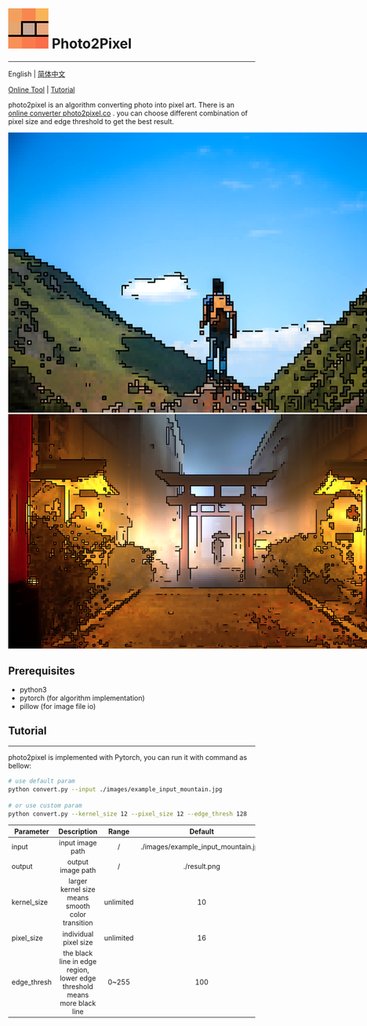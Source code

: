 # ![LOGO](images/doc/favicon-original.png) Photo2Pixel

---
English | [简体中文](./README_cn.md)

[Online Tool](https://photo2pixel.co) |
[Tutorial](#Tutorial)

photo2pixel is an algorithm converting photo into pixel art. There is an [online converter photo2pixel.co](https://photo2pixel.co)
. you can choose different combination of pixel size and edge threshold to get the best result.

<img src="images/doc/mountain_8bit_style_pixel.png" style="max-width: 850px" alt="mountain 8bit style pixel art"/>
<img src="images/doc/holy_temple_8bit_style_pixel.png" style="max-width: 850px" alt="holy temple 8bit style pixel art">

## Prerequisites
- python3
- pytorch (for algorithm implementation)
- pillow (for image file io)

## Tutorial
---
photo2pixel is implemented with Pytorch, you can run it with command as bellow:
```bash
# use default param
python convert.py --input ./images/example_input_mountain.jpg

# or use custom param
python convert.py --kernel_size 12 --pixel_size 12 --edge_thresh 128
```

| Parameter   |                                Description                                |    Range    |               Default               |
|-------------|:-------------------------------------------------------------------------:|:-----------:|:-----------------------------------:|
| input       |                             input image path                              |      /      | ./images/example_input_mountain.jpg |
| output      |                             output image path                             |      /      |            ./result.png             |
| kernel_size |             larger kernel size means smooth color transition              |  unlimited  |                 10                  |
| pixel_size  |                           individual pixel size                           |  unlimited  |                 16                  |
| edge_thresh | the black line in edge region, lower edge threshold means more black line |    0~255    |                 100                 |